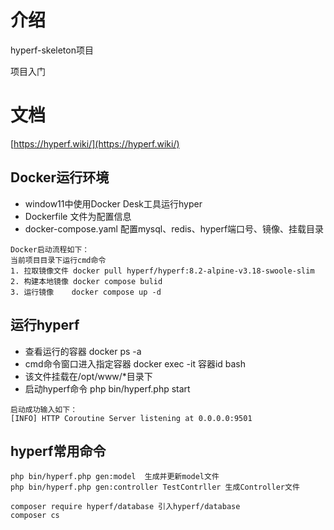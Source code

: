 # 介绍

hyperf-skeleton项目

 项目入门

# 文档

[https://hyperf.wiki/](https://hyperf.wiki/)

## Docker运行环境
- window11中使用Docker Desk工具运行hyper
- Dockerfile 文件为配置信息
- docker-compose.yaml 配置mysql、redis、hyperf端口号、镜像、挂载目录

```shell
Docker启动流程如下：
当前项目目录下运行cmd命令
1. 拉取镜像文件 docker pull hyperf/hyperf:8.2-alpine-v3.18-swoole-slim
2. 构建本地镜像 docker compose bulid
3. 运行镜像    docker compose up -d  

```

## 运行hyperf
- 查看运行的容器 docker ps -a
- cmd命令窗口进入指定容器 docker exec -it 容器id bash
- 该文件挂载在/opt/www/*目录下
- 启动hyperf命令 php bin/hyperf.php start
```shell
启动成功输入如下：
[INFO] HTTP Coroutine Server listening at 0.0.0.0:9501
```

## hyperf常用命令
```shell
php bin/hyperf.php gen:model  生成并更新model文件
php bin/hyperf.php gen:controller TestContrller 生成Controller文件

composer require hyperf/database 引入hyperf/database
composer cs
```
